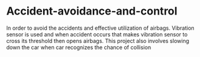 # Accident-avoidance-and-control
 In order to avoid the accidents and effective utilization of airbags. Vibration sensor is used and when accident occurs that makes vibration sensor to cross its threshold then opens airbags. This project also involves slowing down the car when car recognizes the chance of collision
